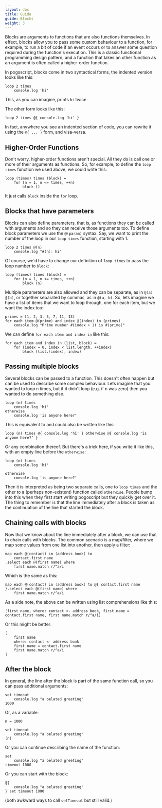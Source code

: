 ```yaml
---
layout: doc
title: Guide
guide: Blocks
weight: 3
---
```


Blocks are arguments to functions that are also functions themselves. In effect, blocks allow you to pass some custom behaviour to a function, for example, to run a bit of code if an event occurs or to answer some question required during the function's execution. This is a classic functional programming design pattern, and a function that takes an other function as an argument is often called a higher-order function.

In pogoscript, blocks come in two syntactical forms, the indented version looks like this:

    loop 2 times
        console.log 'hi' 

This, as you can imagine, prints `hi` twice.

The other form looks like this:

    loop 2 times @{ console.log 'hi' }

In fact, anywhere you see an indented section of code, you can rewrite it using the `@{ ... }` form, and visa-versa.

## Higher-Order Functions

Don't worry, higher-order functions aren't special. All they do is call one or more of their arguments as functions. So, for example, to define the `loop times` function we used above, we could write this:

    loop (times) times (block) =
        for (n = 1, n <= times, ++n)
            block ()

It just calls `block` inside the `for` loop.

## Blocks that have parameters

Blocks can also define parameters, that is, as functions they can be called with arguments and so they can receive those arguments too. To define block parameters we use the `@(param)` syntax. Say, we want to print the number of the loop in our `loop times` function, starting with 1.

    loop 2 times @(n)
        console.log "#(n): hi"

Of course, we'd have to change our definition of `loop times` to pass the loop number to `block`:

    loop (times) times (block) =
        for (n = 1, n <= times, ++n)
            block (n)

Multiple parameters are also allowed and they can be separate, as in `@(a) @(b)`, or together separated by commas, as in `@(a, b)`. So, lets imagine we have a list of items that we want to loop through, one for each item, but we want the index too:

    primes = [1, 2, 3, 5, 7, 11, 13]
    for each item @(prime) and index @(index) in (primes)
        console.log "Prime number #(index + 1) is #(prime)"

We can define `for each item and index in` like this:

    for each item and index in (list, block) =
        for (index = 0, index < list.length, ++index)
            block (list.(index), index)

## Passing multiple blocks

Several blocks can be passed to a function. This doesn't often happen but can be used to describe some complex behaviour. Lets imagine that you wanted to loop n times, but if it didn't loop (e.g. if n was zero) then you wanted to do something else.

    loop (n) times
        console.log 'hi'
    otherwise
        console.log 'is anyone here?'

This is equivalent to and could also be written like this:

    loop (n) times @{ console.log 'hi' } otherwise @{ console.log 'is anyone here?' }

Or any combination thereof. But there's a trick here, if you write it like this, with an empty line before the `otherwise`:

    loop (n) times
        console.log 'hi'

    otherwise
        console.log 'is anyone here?'

Then it is interpreted as being two separate calls, one to `loop times` and the other to a (perhaps non-existent) function called `otherwise`. People bump into this when they first start writing pogoscript but they quickly get over it. The thing to remember is that the line immediately after a block is taken as the continuation of the line that started the block.

## Chaining calls with blocks

Now that we know about the line immediately after a block, we can use that to chain calls with blocks. The common scenario is a map/filter, where we map some values from one list into another, then apply a filter:

    map each @(contact) in (address book) to
        contact.first name
    .select each @(first name) where
        first name.match r/^a/i

Which is the same as this:

    map each @(contact) in (address book) to @{ contact.first name }.select each @(first name) where
        first name.match r/^a/i

As a side note, the above can be written using list comprehensions like this:

    [first name, where: contact <- address book, first name = contact.first name, first name.match r/^a/i]

Or this might be better:

    [
        first name
        where: contact <- address book
        first name = contact.first name
        first name.match r/^a/i
    ]

## After the block

In general, the line after the block is part of the same function call, so you can pass additional arguments:

    set timeout
        console.log "a belated greeting"
    1000

Or, as a variable:

    n = 1000

    set timeout
        console.log "a belated greeting"
    (n)

Or you can continue describing the name of the function:

    set
        console.log "a belated greeting"
    timeout 1000

Or you can start with the block:

    @{
        console.log "a belated greeting"
    } set timeout 1000

(both awkward ways to call `setTimeout` but still valid.)

